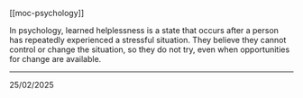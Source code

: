 [[moc-psychology]]

In psychology, learned helplessness is a state that occurs after a person has repeatedly experienced a stressful situation. They believe they cannot control or change the situation, so they do not try, even when opportunities for change are available.

---

25/02/2025
